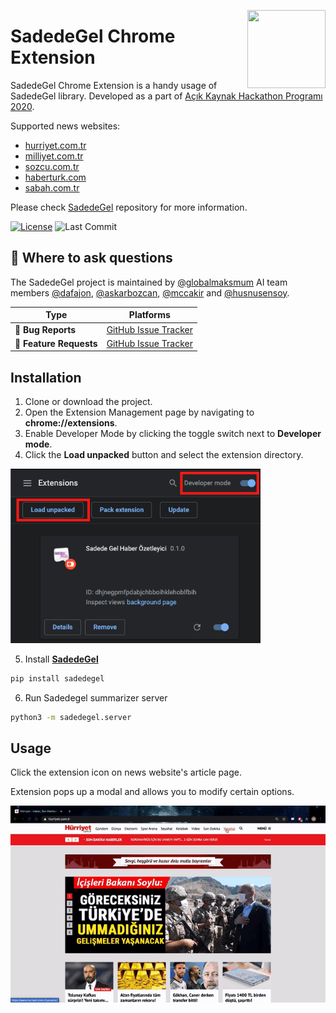 <a href="http://sadedegel.ai"><img src="https://sadedegel.ai/dist/img/logo-2.png?s=280&v=4" width="125" height="125" align="right" /></a>

# SadedeGel Chrome Extension

SadedeGel Chrome Extension is a handy usage of SadedeGel library. Developed as a part of [Açık Kaynak Hackathon Programı 2020](https://www.acikhack.com/).

Supported news websites:
* [hurriyet.com.tr](https://www.hurriyet.com.tr/)
* [milliyet.com.tr](https://www.milliyet.com.tr/)
* [sozcu.com.tr](https://www.sozcu.com.tr/)
* [haberturk.com](https://haberturk.com/)
* [sabah.com.tr](https://www.sabah.com.tr/)

Please check [SadedeGel](https://github.com/GlobalMaksimum/sadedegel) repository for more information.

[![License](https://img.shields.io/pypi/l/sadedegel)](https://github.com/GlobalMaksimum/sadedegel-chrome-extension/blob/master/LICENSE)
![Last Commit](https://img.shields.io/github/last-commit/globalmaksimum/sadedegel-chrome-extension?style=plastic&logo=GitHub)

## 💬 Where to ask questions

The SadedeGel project is maintained by [@globalmaksmum](https://github.com/GlobalMaksimum) AI team members
[@dafajon](https://github.com/dafajon),
[@askarbozcan](https://github.com/askarbozcan),
[@mccakir](https://github.com/mccakir) and 
[@husnusensoy](https://github.com/husnusensoy). 

| Type                     | Platforms                                              |
| ------------------------ | ------------------------------------------------------ |
| 🚨 **Bug Reports**       | [GitHub Issue Tracker]                                 |
| 🎁 **Feature Requests**  | [GitHub Issue Tracker]                                 |

[github issue tracker]: https://github.com/GlobalMaksimum/sadedegel-chrome-extension/issues

## Installation

1. Clone or download the project. 
2. Open the Extension Management page by navigating to <b>chrome://extensions</b>. 
3. Enable Developer Mode by clicking the toggle switch next to <b>Developer mode</b>. 
4. Click the <b>Load unpacked</b> button and select the extension directory. 

<img src="images/load_extension.png" width="400"> 

5. Install <b>[SadedeGel](https://github.com/GlobalMaksimum/sadedegel)</b> 
```bash 
pip install sadedegel
``` 
6. Run Sadedegel summarizer server
```bash
python3 -m sadedegel.server 
```


## Usage
Click the extension icon on news website's article page.

Extension pops up a modal and allows you to modify certain options.

![](images/how-it-works.gif)
